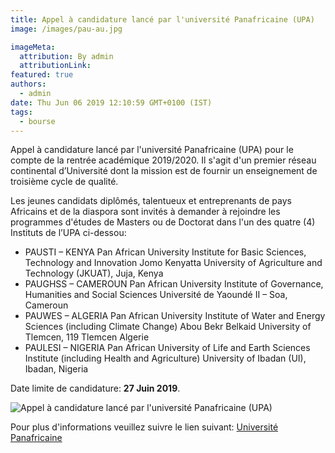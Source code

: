 ```yaml
---
title: Appel à candidature lancé par l'université Panafricaine (UPA)
image: /images/pau-au.jpg

imageMeta:
  attribution: By admin
  attributionLink:
featured: true
authors:
  - admin
date: Thu Jun 06 2019 12:10:59 GMT+0100 (IST)
tags:
  - bourse
---
```


Appel à candidature lancé par l'université Panafricaine (UPA) pour le compte de la rentrée académique 2019/2020. Il s'agit d'un premier réseau continental d’Université dont la mission est de fournir un enseignement de troisième cycle de qualité.

Les jeunes candidats diplômés, talentueux et entreprenants de pays Africains et de la diaspora sont invités à demander à rejoindre les programmes d'études de Masters ou de Doctorat dans l'un des quatre (4) Instituts de l’UPA ci-dessou:
+ PAUSTI – KENYA
Pan African University Institute for Basic Sciences, Technology and Innovation
Jomo Kenyatta University of Agriculture and Technology (JKUAT), Juja, Kenya
+ PAUGHSS – CAMEROUN
Pan African University Institute of Governance, Humanities and Social Sciences
Université de Yaoundé II – Soa, Cameroun
+ PAUWES – ALGERIA Pan African University Institute of Water and Energy Sciences (including Climate Change)
Abou Bekr Belkaid University of Tlemcen, 119 Tlemcen Algerie
+ PAULESI – NIGERIA
Pan African University of Life and Earth Sciences Institute (including Health and Agriculture)
University of Ibadan (UI), Ibadan, Nigeria

Date limite de candidature: **27 Juin 2019**.

![Appel à candidature lancé par l'université Panafricaine (UPA)](/images/appel_candidature_universite_panafricaine.jpg)

Pour plus d'informations  veuillez suivre le lien suivant: [Université Panafricaine](https://www.au-pau.org/submission/)
